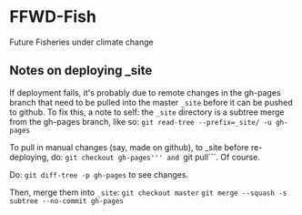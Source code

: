 FFWD-Fish
=========

Future Fisheries under climate change


Notes on deploying _site
------------------------

If deployment fails, it's probably due to remote changes in the gh-pages branch that need to be pulled into the master ```_site``` before it can be pushed to github. To fix this, a note to self: the ```_site``` directory is a subtree merge from the gh-pages branch, like so:
```git read-tree --prefix=_site/ -u gh-pages```

To pull in manual changes (say, made on github), to _site before re-deploying, do:
```git checkout gh-pages''' and ```git pull```. Of course.

Do: ```git diff-tree -p gh-pages``` to see changes.

Then, merge them into ```_site```: 
```git checkout master```
```git merge --squash -s subtree --no-commit gh-pages```

